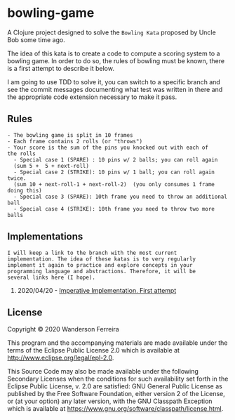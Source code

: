 # bowling-game

A Clojure project designed to solve the `Bowling Kata` proposed by
Uncle Bob some time ago.

The idea of this kata is to create a code to compute a scoring system
to a bowling game. In order to do so, the rules of bowling must be
known, there is a first attempt to describe it below.


I am going to use TDD to solve it, you can switch to a specific branch
and see the commit messages documenting what test was written in there
and the appropriate code extension necessary to make it pass.

## Rules

    - The bowling game is split in 10 frames
    - Each frame contains 2 rolls (or "throws")
    - Your score is the sum of the pins you knocked out with each of
    the rolls
      - Special case 1 (SPARE) : 10 pins w/ 2 balls; you can roll again 
      (sum 5 +  5 + next-roll)
      - Special case 2 (STRIKE): 10 pins w/ 1 ball; you can roll again twice.
      (sum 10 + next-roll-1 + next-roll-2)  (you only consumes 1 frame doing this)
      - Special case 3 (SPARE): 10th frame you need to throw an additional ball
      - Special case 4 (STRIKE): 10th frame you need to throw two more balls

## Implementations

    I will keep a link to the branch with the most current
    implementation. The idea of these katas is to very regularly
    implement it again to practice and explore concepts in your
    programming language and abstractions. Therefore, it will be
    several links here (I hope).
    
    
1. 2020/04/20 - [Imperative Implementation. First attempt](https://github.com/wandersoncferreira/bowling-game/tree/ab6ba2f36e58ab466de51dc71d2116973c1ae77f)

## License

Copyright © 2020 Wanderson Ferreira

This program and the accompanying materials are made available under the
terms of the Eclipse Public License 2.0 which is available at
http://www.eclipse.org/legal/epl-2.0.

This Source Code may also be made available under the following Secondary
Licenses when the conditions for such availability set forth in the Eclipse
Public License, v. 2.0 are satisfied: GNU General Public License as published by
the Free Software Foundation, either version 2 of the License, or (at your
option) any later version, with the GNU Classpath Exception which is available
at https://www.gnu.org/software/classpath/license.html.
    
